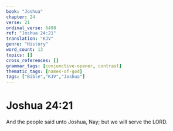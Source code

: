 ```yaml
---
book: "Joshua"
chapter: 24
verse: 21
ordinal_verse: 6498
ref: "Joshua 24:21"
translation: "KJV"
genre: "History"
word_count: 13
topics: []
cross_references: []
grammar_tags: [conjunctive-opener, contrast]
thematic_tags: [names-of-god]
tags: ["Bible","KJV","Joshua"]
---
```


# Joshua 24:21

And the people said unto Joshua, Nay; but we will serve the LORD.
